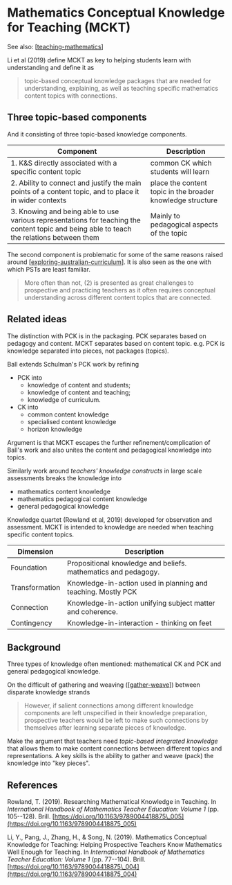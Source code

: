 # Mathematics Conceptual Knowledge for Teaching (MCKT)

See also: [[teaching-mathematics]]

Li et al (2019) define MCKT as key to helping students learn with understanding and define it as

> topic-based conceptual knowledge packages that are needed for understanding, explaining, as well as teaching specific mathematics content topics with connections.

## Three topic-based components

And it consisting of three topic-based knowledge components.

| Component | Description |
| --- | --- |
| 1. K&S directly associated with a specific content topic | common CK which students will learn |
| 2. Ability to connect and justify the main points of a content topic, and to place it in wider contexts | place the content topic in the broader knowledge structure | 
| 3. Knowing and being able to use various representations for teaching the content topic and being able to teach the relations between them | Mainly to pedagogical aspects of the topic |

The second component is problematic for some of the same reasons raised around [[exploring-australian-curriculum]]. It is also seen as the one with which PSTs are least familiar.

> More often than not, (2) is presented as great challenges to prospective and practicing teachers as it often requires conceptual understanding across different content topics that are connected.


## Related ideas

The distinction with PCK is in the packaging.  PCK separates based on pedagogy and content. MCKT separates based on content topic. e.g. PCK is knowledge separated into pieces, not packages (topics).

Ball extends Schulman's PCK work by refining

- PCK into 
  - knowledge of content and students;
  - knowledge of content and teaching;
  - knowledge of curriculum.
- CK into 
  - common content knowledge
  - specialised content knowledge
  - horizon knowledge
    
Argument is that MCKT escapes the further refinement/complication of Ball's work and also unites the content and pedagogical knowledge into topics.

Similarly work around _teachers' knowledge constructs_ in large scale assessments breaks the knowledge into

- mathematics content knowledge
- mathematics pedagogical content knowledge
- general pedagogical knowledge

Knowledge quartet  (Rowland et al, 2019) developed for observation and assessment. MCKT is intended to knowledge are needed when teaching specific content topics.

| Dimension |  Description |
| --- | --- |
| Foundation | Propositional knowledge and beliefs. mathematics and pedagogy. |
| Transformation | Knowledge-in-action used in planning and teaching. Mostly PCK|
| Connection | Knowledge-in-action unifying subject matter and coherence. |
| Contingency | Knowledge-in-interaction - thinking on feet|

## Background

Three types of knowledge often mentioned: mathematical CK and PCK and general pedagogical knowledge.

On the difficult of gathering and weaving ([[gather-weave]]) between disparate knowledge strands
> However, if salient connections among different knowledge components are left unspecified in their knowledge preparation, prospective teachers would be left to make such connections by themselves after learning separate pieces of knowledge.

Make the argument that teachers need _topic-based integrated knowledge_ that allows them to make content connections between different topics and representations. A key skills is the ability to gather and weave (pack) the knowledge into "key pieces".

## References

Rowland, T. (2019). Researching Mathematical Knowledge in Teaching. In *International Handbook of Mathematics Teacher Education: Volume 1* (pp. 105--128). Brill. [https://doi.org/10.1163/9789004418875\_005](https://doi.org/10.1163/9789004418875_005)

Li, Y., Pang, J., Zhang, H., & Song, N. (2019). Mathematics Conceptual Knowledge for Teaching: Helping Prospective Teachers Know Mathematics Well Enough for Teaching. In *International Handbook of Mathematics Teacher Education: Volume 1* (pp. 77--104). Brill. [https://doi.org/10.1163/9789004418875\_004](https://doi.org/10.1163/9789004418875_004)



[//begin]: # "Autogenerated link references for markdown compatibility"
[teaching-mathematics]: teaching-mathematics "Teaching Mathematics"
[exploring-australian-curriculum]: ../../Python/exploring-australian-curriculum "Exploring australian curriculum"
[gather-weave]: ../../CASA/gather-weave "Gather and Weave"
[//end]: # "Autogenerated link references"